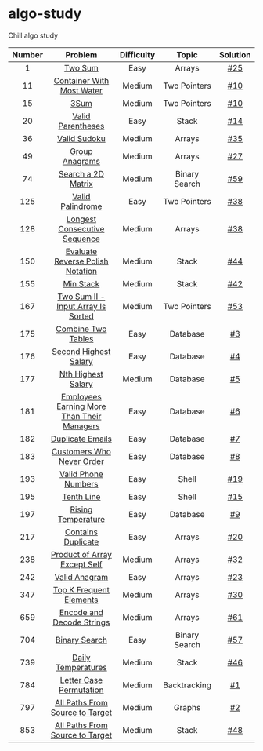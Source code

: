# algo-study
Chill algo study

| Number |                                                         Problem                                                         | Difficulty |     Topic     |        Solution         |
|:------:|:-----------------------------------------------------------------------------------------------------------------------:|:----------:|:-------------:|:-----------------------:|
|   1    |                                    [Two Sum](https://leetcode.com/problems/two-sum/)                                    |    Easy    |    Arrays     | [#25](/../../issues/25) |
|   11   |                  [Container With Most Water](https://leetcode.com/problems/container-with-most-water/)                  |   Medium   | Two Pointers  | [#10](/../../issues/10) |
|   15   |                                       [3Sum](https://leetcode.com/problems/3sum/)                                       |   Medium   | Two Pointers  | [#10](/../../issues/55) |
|   20   |                          [Valid Parentheses](https://leetcode.com/problems/valid-parentheses/)                          |    Easy    |     Stack     | [#14](/../../issues/14) |
|   36   |                               [Valid Sudoku](https://leetcode.com/problems/valid-sudoku/)                               |   Medium   |    Arrays     | [#35](/../../issues/35) |
|   49   |                             [Group Anagrams](https://leetcode.com/problems/group-anagrams/)                             |   Medium   |    Arrays     | [#27](/../../issues/27) |
|   74   |                         [Search a 2D Matrix](https://leetcode.com/problems/search-a-2d-matrix/)                         |   Medium   | Binary Search | [#59](/../../issues/59) |
|  125   |                           [Valid Palindrome](https://leetcode.com/problems/valid-palindrome/)                           |    Easy    | Two Pointers  | [#38](/../../issues/50) |
|  128   |               [Longest Consecutive Sequence](https://leetcode.com/problems/longest-consecutive-sequence/)               |   Medium   |    Arrays     | [#38](/../../issues/38) |
|  150   |           [Evaluate Reverse Polish Notation](https://leetcode.com/problems/evaluate-reverse-polish-notation/)           |   Medium   |     Stack     | [#44](/../../issues/44) |
|  155   |                                  [Min Stack](https://leetcode.com/problems/min-stack/)                                  |   Medium   |     Stack     | [#42](/../../issues/42) |
|  167   |    [Two Sum II - Input Array Is Sorted](https://leetcode.com/problems/two-sum-ii-input-array-is-sorted/description/)    |   Medium   | Two Pointers  | [#53](/../../issues/53) |
|  175   |                         [Combine Two Tables](https://leetcode.com/problems/combine-two-tables/)                         |    Easy    |   Database    |  [#3](/../../issues/3)  |
|  176   |                      [Second Highest Salary](https://leetcode.com/problems/second-highest-salary/)                      |    Easy    |   Database    |  [#4](/../../issues/4)  |
|  177   |                         [Nth Highest Salary](https://leetcode.com/problems/nth-highest-salary/)                         |   Medium   |   Database    |  [#5](/../../issues/5)  |
|  181   | [Employees Earning More Than Their Managers](https://leetcode.com/problems/employees-earning-more-than-their-managers/) |    Easy    |   Database    |  [#6](/../../issues/6)  |
|  182   |                           [Duplicate Emails](https://leetcode.com/problems/duplicate-emails/)                           |    Easy    |   Database    |  [#7](/../../issues/7)  |
|  183   |                  [Customers Who Never Order](https://leetcode.com/problems/customers-who-never-order/)                  |    Easy    |   Database    |  [#8](/../../issues/8)  |
|  193   |                        [Valid Phone Numbers](https://leetcode.com/problems/valid-phone-numbers/)                        |    Easy    |     Shell     | [#19](/../../issues/19) |
|  195   |                                 [Tenth Line](https://leetcode.com/problems/tenth-line/)                                 |    Easy    |     Shell     | [#15](/../../issues/15) |
|  197   |                         [Rising Temperature](https://leetcode.com/problems/rising-temperature/)                         |    Easy    |   Database    |  [#9](/../../issues/9)  |
|  217   |                         [Contains Duplicate](https://leetcode.com/problems/contains-duplicate/)                         |    Easy    |    Arrays     | [#20](/../../issues/21) |
|  238   |               [Product of Array Except Self](https://leetcode.com/problems/product-of-array-except-self/)               |   Medium   |    Arrays     | [#32](/../../issues/32) |
|  242   |                              [Valid Anagram](https://leetcode.com/problems/valid-anagram/)                              |    Easy    |    Arrays     | [#23](/../../issues/23) |
|  347   |                    [Top K Frequent Elements](https://leetcode.com/problems/top-k-frequent-elements/)                    |   Medium   |    Arrays     | [#30](/../../issues/30) |
|  659   |            [Encode and Decode Strings](https://leetcode.com/problems/encode-and-decode-strings/description/)            |   Medium   |    Arrays     | [#61](/../../issues/61) 
|  704   |                              [Binary Search](https://leetcode.com/problems/binary-search/)                              |    Easy    | Binary Search | [#57](/../../issues/57) |
|  739   |                         [Daily Temperatures](https://leetcode.com/problems/daily-temperatures/)                         |   Medium   |     Stack     | [#46](/../../issues/46) |
|  784   |                    [Letter Case Permutation](https://leetcode.com/problems/letter-case-permutation/)                    |   Medium   | Backtracking  |  [#1](/../../issues/1)  |
|  797   |            [All Paths From Source to Target](https://leetcode.com/problems/all-paths-from-source-to-target/)            |   Medium   |    Graphs     |  [#2](/../../issues/2)  |
|  853   |                       [All Paths From Source to Target](https://leetcode.com/problems/car-fleet/)                       |   Medium   |     Stack     | [#48](/../../issues/48) |
